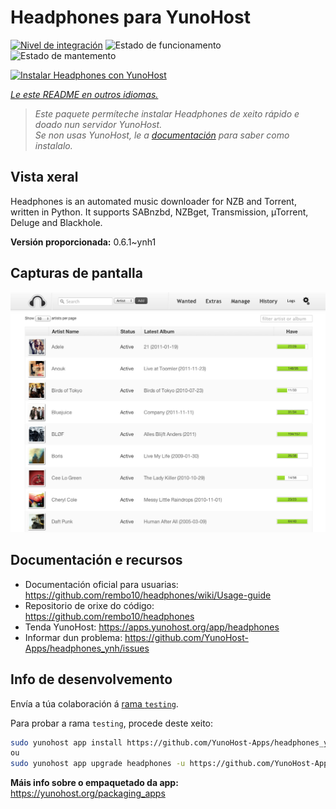 <!--
NOTA: Este README foi creado automáticamente por <https://github.com/YunoHost/apps/tree/master/tools/readme_generator>
NON debe editarse manualmente.
-->

# Headphones para YunoHost

[![Nivel de integración](https://dash.yunohost.org/integration/headphones.svg)](https://dash.yunohost.org/appci/app/headphones) ![Estado de funcionamento](https://ci-apps.yunohost.org/ci/badges/headphones.status.svg) ![Estado de mantemento](https://ci-apps.yunohost.org/ci/badges/headphones.maintain.svg)

[![Instalar Headphones con YunoHost](https://install-app.yunohost.org/install-with-yunohost.svg)](https://install-app.yunohost.org/?app=headphones)

*[Le este README en outros idiomas.](./ALL_README.md)*

> *Este paquete permíteche instalar Headphones de xeito rápido e doado nun servidor YunoHost.*  
> *Se non usas YunoHost, le a [documentación](https://yunohost.org/install) para saber como instalalo.*

## Vista xeral

Headphones is an automated music downloader for NZB and Torrent, written in Python. It supports SABnzbd, NZBget, Transmission, µTorrent, Deluge and Blackhole.


**Versión proporcionada:** 0.6.1~ynh1

## Capturas de pantalla

![Captura de pantalla de Headphones](./doc/screenshots/screenshot01.png)

## Documentación e recursos

- Documentación oficial para usuarias: <https://github.com/rembo10/headphones/wiki/Usage-guide>
- Repositorio de orixe do código: <https://github.com/rembo10/headphones>
- Tenda YunoHost: <https://apps.yunohost.org/app/headphones>
- Informar dun problema: <https://github.com/YunoHost-Apps/headphones_ynh/issues>

## Info de desenvolvemento

Envía a túa colaboración á [rama `testing`](https://github.com/YunoHost-Apps/headphones_ynh/tree/testing).

Para probar a rama `testing`, procede deste xeito:

```bash
sudo yunohost app install https://github.com/YunoHost-Apps/headphones_ynh/tree/testing --debug
ou
sudo yunohost app upgrade headphones -u https://github.com/YunoHost-Apps/headphones_ynh/tree/testing --debug
```

**Máis info sobre o empaquetado da app:** <https://yunohost.org/packaging_apps>
